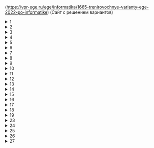(https://vpr-ege.ru/ege/informatika/1665-trenirovochnye-varianty-ege-2022-po-informatike)
(Сайт с решением вариантов)


<details><summary>1</summary>
Путь
   
20

</details>

<details><summary>2</summary>
Логика
   
```python
print('x y z w')
for x in range(2):
   for y in range(2):
      for z in range(2):
         for w in range(2):
            if (not(y<=(x==w) and (z<=x)):
               print(x, y, z, w)
```    

Обозначения знаков 
$$E=mc^2$$

</details>
<details><summary>3</summary>

БД Excel
   
966
   
</details>
<details><summary>4</summary>

Бинарные деревья
   
100

</details>
<details><summary>5</summary>

N -> R > 77
четное количество 1 - без остатка
```python
bin(78)
int('10011',2)
```
```python
for i  in range(1,100):
   n=str(bin(i))[2:]
   if n.count('1')%2==0:
      n+='0'
   else:
      n+='1'
   if n.count('1')%2==0:
      n+='0'
   else:
      n+='1'
   if int(n,2)>77:
      print(i, n)
      break
```

</details>
<details><summary>6</summary>
   
```python
for i in range(1,1000):
   s=i
   s=s//10
   n=1
   while s<51:
      s+=5
      n=n*2
   if n==64:
      print(i)
```               
</details>
<details><summary>7</summary>

Объем памяти графики

$$N=2^i$$
   
$$I=i*x*y$$
   
$$i=4(бит)$$
   
$$N=2^4=16$$

</details>
<details><summary>8</summary>

```python
letters='елмру'
s=[]
for a in letters:
   for b in letters:
      for c in letters:
         for d in letters:
            s.append(a+b+c+d)
print(s.index('леее')+1)
```

</details>
<details><summary>9</summary>

Excel
```vba
=И(A1<B1+C1;B1<A1+C1;C1<A1+B1)
                               
=СЧЕТЕСЛИ(D:D;ИСТИНА)                               
```
</details>
<details><summary>10</summary>

Поиск долг или Долг

1

</details>
<details><summary>11</summary>

i=3
   
идентификатор+доп.сведения = 6бт+ 24бт=30 байт * 20 объектов=600 байт

</details>
<details><summary>12</summary>
```python
s=70*'8'
while '2222' in s or '8888' in s:
   if '2222' in s:
      s.replace('2222','88',1)
   else:
      s=s.replace('8888','22',1)
print(s)
```
</details>
<details><summary>13</summary>

Путь в ориентированном графе
А-1, Итог 24

</details>
<details><summary>14</summary>

```python
x=3*4**38+2*4**23+4**20+3*4**5+2*4**4+1
k=0
while x>0:
   if x%16==0:
      k+=1
   x//=16
print(k)
```

</details>
<details><summary>15</summary>
Минимальная длина отрезка - 12
   
   
```python
def f(x,a1,a2):
   return(17<=x<=58) <= ((not(29<=x<=80) and not(a1<=x<=a2)) <= (not(17<=x<=58)))
s=[]
for a1 in range(-100,100):
   for a2 in range(-100,100):
      flag=True
      for x in range (-100,100):
         if not(f(x,a1,a2)):
            flag=False
            break
      if flag:
         s.append(a2-a1)
print(min(s))
   ```

</details>
<details><summary>16</summary>
Рекурсияю Ответ 4122
```python
def f(n):
   if n==1:
      return 1
   else:
      if n%2==0:
         return n+f(n)-1
      else:
         return 2*f(n-2)
print(f(26))
```

</details>
<details><summary>17</summary>
Пары 2802 1990
```python
with open('17.txt') as f:
   numbers=[int(x) for x in f]
   print(numbers)
   s=[]
   for i in range(1,len(numbers)):
      if numbers[i]%3==0 or numbers[i-1]%3==0:
         s.append(numbers[i]+numbers[i-1])
   print(len(s), max(s))
```

</details>
<details><summary>18</summary>

Excel робот - вправо вниз ответ 721 без границ, с границами 721, минимльный 640
```vba
=A1
=A22+B1
растяжка по-горизонтали
вниз =A22+A2
растяжка вниз
середина =B2+МАКС(B22;A23)
растяжка вниз и вправо
около барьера вертикального =ячейка из которой пришел +текущая внизу

второе число - вместо макс на мин
```


</details>
<details><summary>19</summary>
теория игр
```python

```
 

</details>
<details><summary>20</summary>

   20. 

</details>
<details><summary>21</summary>

   21. 

</details>
<details><summary>22</summary>

 Анализ алгоритма. С конца.49-искомое  41
```python
for i in range(1,100):
   x=1
   Q=9
   L=0
   while x>=Q:
      L+=1
      x=x-Q
   M=x
   if M<L:
      M=L
      L=x
   if M==4 and m==5:
      print(i)
   
   
   
```

</details>
<details><summary>23</summary>

   23. 

</details>
<details><summary>24</summary>

   24. 

</details>
<details><summary>25</summary>

   25. 

</details>
<details><summary>26</summary>

   26. 

</details>
<details><summary>27</summary>

   27. 

</details>
